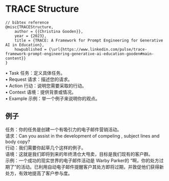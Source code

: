 # TRACE Structure

```
// bibtex reference
@misc{TRACEStructure,
    author = {{Christina Gooden}},
    year = {2023},
    title = {TRACE: A Framework for Prompt Engineering for Generative AI in Education},
    howpublished = {\url{https://www.linkedin.com/pulse/trace-framework-prompt-engineering-generative-ai-education-gooden#main-content}}    
}
```

• Task 任务：定义具体任务。\
• Request 请求：描述您的请求。\
• Action 行动：说明您需要采取的行动。\
• Context 语境：提供背景或情况。\
• Example 示例：举一个例子来说明你的观点。

## 例子

任务：你的任务是创建一个有吸引力的电子邮件营销活动。\
请求：Can you assist in the development of compeling , subject lines and body copy?\
行动：我们需要你起草几个这样的例子。\
语境：这就是我们即将到来的年终清仓大甩卖，目标是我们现有的客户群。\
示例：一个成功的现实世界的电子邮件活动是 Warby Parker的 “啊，你的处方过期了”的活动。已利用自动电子邮件提醒客户其处方即将过期，并敦促他们获得新处方，有效地提高了客户参与度。
